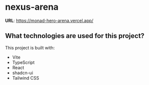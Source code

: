 
# nexus-arena

**URL**: https://monad-hero-arena.vercel.app/

## What technologies are used for this project?

This project is built with:

- Vite
- TypeScript
- React
- shadcn-ui
- Tailwind CSS
